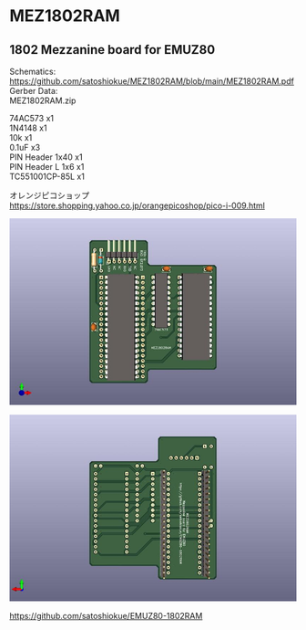 # MEZ1802RAM
## 1802 Mezzanine board for EMUZ80  
Schematics:  
https://github.com/satoshiokue/MEZ1802RAM/blob/main/MEZ1802RAM.pdf  
Gerber Data:  
MEZ1802RAM.zip  

74AC573 x1  
1N4148  x1  
10k x1  
0.1uF x3  
PIN Header 1x40 x1  
PIN Header L 1x6 x1  
TC551001CP-85L x1  
  
オレンジピコショップ  
https://store.shopping.yahoo.co.jp/orangepicoshop/pico-i-009.html

![MEZ1802RAM PCB TOP](https://github.com/satoshiokue/MEZ1802RAM/blob/main/MEZ1802RAMtop.jpg)  
  
![MEZ1802RAM PCB BOTTOM](https://github.com/satoshiokue/MEZ1802RAM/blob/main/MEZ1802RAMbottom.jpg)

https://github.com/satoshiokue/EMUZ80-1802RAM

